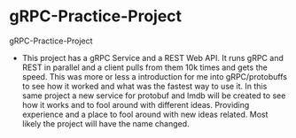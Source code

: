 # gRPC-Practice-Project
gRPC-Practice-Project


* This project has a gRPC Service and a REST Web API. It runs gRPC and REST in parallel and a client pulls from them 10k times and gets the speed. This was more or less a introduction for me into gRPC/protobuffs to see how it worked and what was the fastest way to use it. In this same project a new service for protobuf and lmdb will be created to see how it works and to fool around with different ideas. Providing experience and a place to fool around with new ideas related. Most likely the project will have the name changed.

